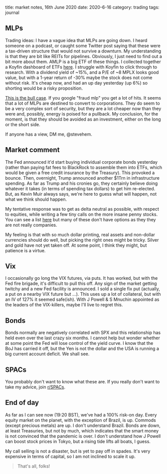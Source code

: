 title: market notes, 16th June 2020
date: 2020-6-16
category: trading
tags: journal

## MLPs

Trading ideas: I have a vague idea that MLPs are going down. 
I heard someone on a podcast, or caught some Twitter post saying that these were a tax-driven structure that would not survive a downturn. My understanding is that they are bit like REITs for pipelines. 
Obviously, I just need to find out a bit more about them.
AMLP is a big ETF of these things. 
I collected together a  Koyfin dashboard of ETFs [here](https://www.koyfin.com/myd/5ee87e9f670b897849a9499d). 
I struggle with Koyfin to click through to research. 
With a dividend yield of ~15%, and a P/E of ~8 MPLX looks good value, but with a 1-year return of -30% maybe the stock does not come without risk.
It's cheap now, and had an up day yesterday (up 6%) so shorting would be a risky proposition.

[This is the bull case](https://www.barrons.com/articles/netflix-stock-is-still-a-buy-says-one-analyst-51592265084).
If you google "fraud mlp" you get a lot of hits.
It seems that a lot of MLPs are destined to convert to corporations.
They do seem to be a very complex sort of security, but they are a lot cheaper now than they were and, possibly, 
energy is poised for a pullback. 
My conclusion, for the moment, is that they should be avoided as an investment, either on the long or the short side.

If anyone has a view, DM me, @stevehem.

## Market comment

The Fed announced it'd start buying individual corporate bonds yesterday (rather than paying fat fees to BlackRock to assemble them into ETFs, which would be given a free credit insurance by the Treasury). This provoked a bounce.
Then, overnight, Trump announced another $1Trn in infrastructure spending.
As far as Trump and his cronies go, they certainly believe doing whatever it takes (in terms of spending tax dollars) to get him re-elected. But, as Kevin Muir always says, we're here to guess what will happen, not what we think should happen.

My tentative response was to get as delta neutral as possible, with respect to equities, while writing a few tiny calls on the more insane penny stocks. You can see a list [here](https://www.koyfin.com/myd/5ee0b537c8647bc77bd4d9fb) but many of these don't have options as they they are not really companies.

My feeling is that with so much dollar printing, real assets and non-dollar currencies should do well, but picking the right ones might be tricky.
Silver and gold have not yet taken off. At some point, I think they might, but patience is a virtue.

## Vix

I occasionally go long the VIX futures, via puts.
It has worked, but with the Fed fire brigade, it's difficult to pull this off.
Any sign of the market getting twitchy and a new Fed facility is announced.
I sold a single fix put (actually, a put on a nearby VIX future but ...). This uses up a lot of collateral, but with an IV of 127% it seemed safe(ish). With J Powell & S Mnuchin appointed as the leaders of the VIX-killers, maybe I'll live to regret this.


## Bonds

Bonds normally are negatively correlated with SPX and this relationship has held even over the last crazy six months.
I cannot help but wonder whether at some point the Fed will lose control of the yield curve. 
I know that the BoJ has carried it off, but the Yen is not the dollar and the USA is running a big current account deficit. We shall see. 

## SPACs

You probably don't want to know what these are. 
If you really don't want to take my advice, join [r/SPACs](https://www.reddit.com/r/SPACs/).

## End of day

As far as I can see now (19:20 BST), we've had a 100% risk-on day. Every equity market on the planet, with the exception of Brazil, is up. Commods (except precious metals) are up. 
I don't understand Brazil. 
Bonds are down, at least Treasuries, but not by much, which indicates that the smart money is not convinced that the pandemic is over.
I don't understand how J Powell can boost stock prices in Tokyo, but a rising tide lifts all boats, I guess.

My call selling is not a disaster, but is yet to pay off in spades. It's very expensive in terms of capital, so I am not inclined to scale it up.

> That's all, folks!


